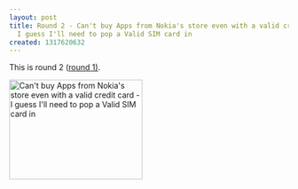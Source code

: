 ```yaml
---
layout: post
title: Round 2 - Can't buy Apps from Nokia's store even with a valid credit card -
  I guess I'll need to pop a Valid SIM card in
created: 1317620632
---
```

<p>This is round 2 (<a href="http://rolandtanglao.com/archives/2011/06/18/ovi-store-purchase-camerafx-failed-i-believe-because-theres-no-sim-card-its">round 1)</a>.</p><p><a title="Can't buy Apps from Nokia's store even with a valid credit card - I guess I'll need to pop a Valid SIM CARD in by roland, on Flickr" href="http://www.flickr.com/photos/roland/6206748342/"><img src="http://farm7.static.flickr.com/6151/6206748342_0b679eb792_m.jpg" alt="Can't buy Apps from Nokia's store even with a valid credit card - I guess I'll need to pop a Valid SIM card in" width="240" height="180" /></a></p>
